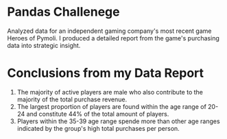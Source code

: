 # Pandas Challenege
Analyzed data for an independent gaming company's most recent game Heroes of Pymoli. I produced a detailed report from the game's purchasing data into strategic insight.   

  # Conclusions from my Data Report 

1. The majority of active players are male who also contribute to the majority of the total purchase revenue. 
2. The largest proportion of players are found within the age range of 20-24 and constitute 44% of the total amount of players. 
3. Players within the 35-39 age range spende more than other age ranges indicated by the group's high total purchases per person. 





